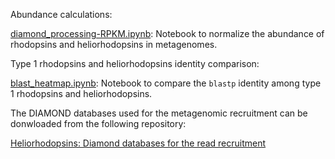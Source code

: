
Abundance calculations:

[diamond_processing-RPKM.ipynb](https://github.com/BejaLab/heliorhodopsin/blob/master/abundance/diamond_processing-RPKM.ipynb): Notebook to normalize the abundance of rhodopsins and heliorhodopsins in metagenomes.

Type 1 rhodopsins and heliorhodopsins identity comparison:

[blast_heatmap.ipynb](https://github.com/BejaLab/heliorhodopsin/blob/master/blast_heatmap/blast_heatmap.ipynb): Notebook to compare the `blastp` identity among type 1 rhodopsins and heliorhodopsins.

The DIAMOND databases used for the metagenomic recruitment can be donwloaded from the following repository:

[Heliorhodopsins: Diamond databases for the read recruitment](https://osf.io/g34bv/)
